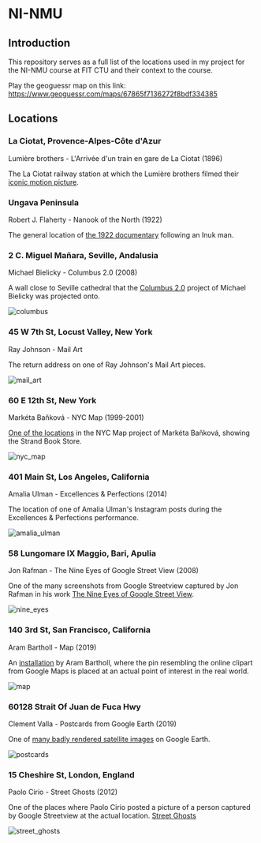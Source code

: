 # NI-NMU

## Introduction
This repository serves as a full list of the locations used in my project for the NI-NMU course at FIT CTU and their context to the course.

Play the geoguessr map on this link:
https://www.geoguessr.com/maps/67865f7136272f8bdf334385

## Locations
### La Ciotat, Provence-Alpes-Côte d'Azur
Lumière brothers - L'Arrivée d'un train en gare de La Ciotat (1896)

The La Ciotat railway station at which the Lumière brothers filmed their [iconic motion picture](https://www.imdb.com/title/tt0000012/?ref_=nv_sr_srsg_0_tt_8_nm_0_in_0_q_la%2520ciotat).

### Ungava Peninsula
Robert J. Flaherty - Nanook of the North (1922)

The general location of [the 1922 documentary](https://www.imdb.com/title/tt0013427/?ref_=nv_sr_srsg_0_tt_5_nm_3_in_0_q_nanook) following an Inuk man.

### 2 C. Miguel Mañara, Seville, Andalusia
Michael Bielicky - Columbus 2.0 (2008)

A wall close to Seville cathedral that the [Columbus 2.0](https://www.bielicky.net/projects/columbus-20-sevilla-2008) project of Michael Bielicky was projected onto.

![columbus](img/columbus.png)

### 45 W 7th St, Locust Valley, New York
Ray Johnson - Mail Art

The return address on one of Ray Johnson's Mail Art pieces.

![mail_art](img/mail_art.png)

### 60 E 12th St, New York
Markéta Baňková - NYC Map (1999-2001)

[One of the locations](https://www.nycmap.com/broadway10.html) in the NYC Map project of Markéta Baňková, showing the Strand Book Store.

![nyc_map](img/broadway10.jpg)

### 401 Main St, Los Angeles, California
Amalia Ulman - Excellences & Perfections (2014)

The location of one of Amalia Ulman's Instagram posts during the Excellences & Perfections performance.

![amalia_ulman](img/amalia_ulman.png)

### 58 Lungomare IX Maggio, Bari, Apulia
Jon Rafman - The Nine Eyes of Google Street View (2008)

One of the many screenshots from Google Streetview captured by Jon Rafman in his work [The Nine Eyes of Google Street View](https://anthology.rhizome.org/9-eyes).

![nine_eyes](img/nine_eyes.jpg)

### 140 3rd St, San Francisco, California
Aram Bartholl - Map (2019)

An [installation](https://arambartholl.com/map/) by Aram Bartholl, where the pin resembling the online clipart from Google Maps is placed at an actual point of interest in the real world.

![map](img/sfmoma.jpg)

### 60128 Strait Of Juan de Fuca Hwy
Clement Valla - Postcards from Google Earth (2019)

One of [many badly rendered satellite images](https://www.postcards-from-google-earth.com/PfGE/bc) on Google Earth.

![postcards](img/postcards.jpg)

### 15 Cheshire St, London, England
Paolo Cirio - Street Ghosts (2012)

One of the places where Paolo Cirio posted a picture of a person captured by Google Streetview at the actual location. [Street Ghosts](https://paolocirio.net/work/street-ghosts/)

![street_ghosts](img/street-ghosts-main.jpg)
